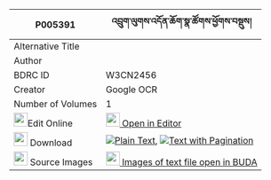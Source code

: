 |P005391|འབྲུག་ལུགས་འདོན་ཆོག་སྣ་ཚོགས་ཕྱོགས་བསྡུས། 
| --- | --- 
|Alternative Title |
|Author | 
|BDRC ID | W3CN2456
|Creator | Google OCR
|Number of Volumes| 1
|<img width="25" src="https://img.icons8.com/color/25/000000/edit-property.png">Edit Online| [<img width="25" src="https://avatars.githubusercontent.com/u/45091458?s=200&v=4"> Open in Editor](http://editor.openpecha.org/P005391)
|<img width="25" src="https://img.icons8.com/fluent/48/000000/download-2.png"/>  Download | [![](https://img.icons8.com/color/20/000000/txt.png)Plain Text](https://github.com/Openpecha/P005391/releases/download/v1/druk_luk_donchok_natsok_chokdu_plain_P005391.zip), [![](https://img.icons8.com/color/20/000000/txt.png)Text with Pagination](https://github.com/Openpecha/P005391/releases/download/v1/druk_luk_donchok_natsok_chokdu_pages_P005391.zip)
|<img width="25" src="https://img.icons8.com/plasticine/100/000000/pictures-folder.png"/>  Source Images | [<img width="25" src="https://library.bdrc.io/icons/BUDA-small.svg"> Images of text file open in BUDA](https://library.bdrc.io/show/bdr:W3CN2456)